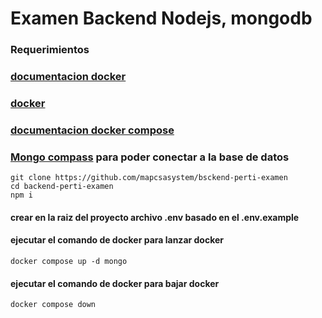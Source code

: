 # Examen Backend Nodejs, mongodb

### Requerimientos

### [documentacion docker](https://docs.docker.com/get-started/overview/)

### [docker](https://www.docker.com/products/docker-desktop/)

### [documentacion docker compose](https://docs.docker.com/get-started/08_using_compose/)

### [Mongo compass](https://www.mongodb.com/es/products/compass) para poder conectar a la base de datos

```
git clone https://github.com/mapcsasystem/bsckend-perti-examen
cd backend-perti-examen
npm i
```

#### crear en la raiz del proyecto archivo .env basado en el .env.example

#### ejecutar el comando de docker para lanzar docker

```
docker compose up -d mongo
```

#### ejecutar el comando de docker para bajar docker

```
docker compose down
```

